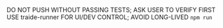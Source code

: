 DO NOT PUSH WITHOUT PASSING TESTS; ASK USER TO VERIFY FIRST
USE traide-runner FOR UI/DEV CONTROL; AVOID LONG-LIVED `npm run`
